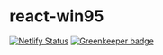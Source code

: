 # react-win95

[![Netlify Status](https://api.netlify.com/api/v1/badges/6f916e0b-7355-4f41-98fa-78f5caabd140/deploy-status)](https://app.netlify.com/sites/react-win95/deploys) [![Greenkeeper badge](https://badges.greenkeeper.io/jeffersonswartz/react-win95.svg)](https://greenkeeper.io/) 
